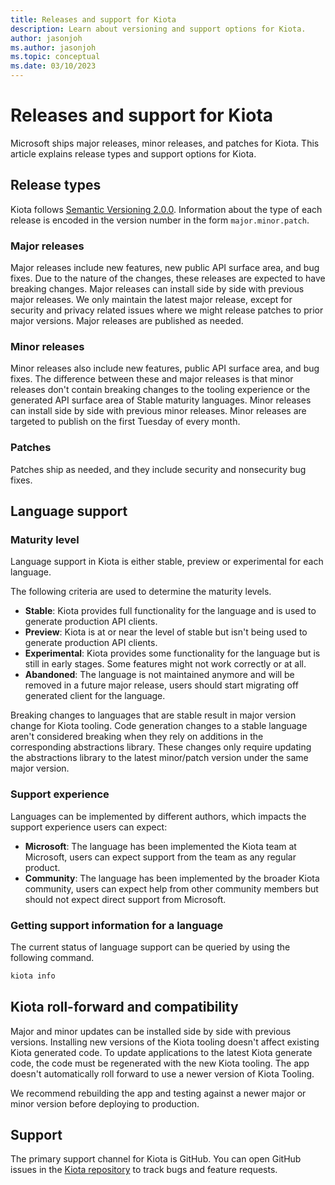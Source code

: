 ```yaml
---
title: Releases and support for Kiota
description: Learn about versioning and support options for Kiota.
author: jasonjoh
ms.author: jasonjoh
ms.topic: conceptual
ms.date: 03/10/2023
---
```


# Releases and support for Kiota

Microsoft ships major releases, minor releases, and patches for Kiota. This article explains release types and support options for Kiota.

## Release types

Kiota follows [Semantic Versioning 2.0.0](https://semver.org/). Information about the type of each release is encoded in the version number in the form `major.minor.patch`.

### Major releases

Major releases include new features, new public API surface area, and bug fixes. Due to the nature of the changes, these releases are expected to have breaking changes. Major releases can install side by side with previous major releases. We only maintain the latest major release, except for security and privacy related issues where we might release patches to prior major versions. Major releases are published as needed.

### Minor releases

Minor releases also include new features, public API surface area, and bug fixes. The difference between these and major releases is that minor releases don't contain breaking changes to the tooling experience or the generated API surface area of Stable maturity languages. Minor releases can install side by side with previous minor releases. Minor releases are targeted to publish on the first Tuesday of every month.

### Patches

Patches ship as needed, and they include security and nonsecurity bug fixes.

## Language support

### Maturity level

Language support in Kiota is either stable, preview or experimental for each language.

The following criteria are used to determine the maturity levels.

- **Stable**: Kiota provides full functionality for the language and is used to generate production API clients.
- **Preview**: Kiota is at or near the level of stable but isn't being used to generate production API clients.
- **Experimental**: Kiota provides some functionality for the language but is still in early stages. Some features might not work correctly or at all.
- **Abandoned**: The language is not maintained anymore and will be removed in a future major release, users should start migrating off generated client for the language.

Breaking changes to languages that are stable result in major version change for Kiota tooling. Code generation changes to a stable language aren't considered breaking when they rely on additions in the corresponding abstractions library. These changes only require updating the abstractions library to the latest minor/patch version under the same major version.

### Support experience

Languages can be implemented by different authors, which impacts the support experience users can expect:

- **Microsoft**: The language has been implemented the Kiota team at Microsoft, users can expect support from the team as any regular product.
- **Community**: The language has been implemented by the broader Kiota community, users can expect help from other community members but should not expect direct support from Microsoft.

### Getting support information for a language

The current status of language support can be queried by using the following command.

```bash
kiota info
```

## Kiota roll-forward and compatibility

Major and minor updates can be installed side by side with previous versions. Installing new versions of the Kiota tooling doesn't affect existing Kiota generated code. To update applications to the latest Kiota generate code, the code must be regenerated with the new Kiota tooling. The app doesn't automatically roll forward to use a newer version of Kiota Tooling.

We recommend rebuilding the app and testing against a newer major or minor version before deploying to production.

## Support

The primary support channel for Kiota is GitHub. You can open GitHub issues in the [Kiota repository](https://github.com/microsoft/kiota) to track bugs and feature requests.
